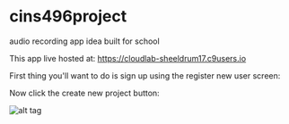 # cins496project
audio recording app idea built for school

This app live hosted at: https://cloudlab-sheeldrum17.c9users.io

First thing you'll want to do is sign up using the register new user screen:

Now click the create new project button:

![alt tag](https://raw.githubusercontent.com/sheeld/cins496project/public/images/projectimg.jpg)
